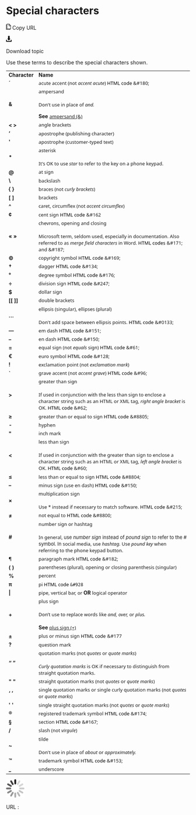 ﻿# Special characters

![Copy URL](media/special-characters/Copy.png)
Copy URL

![Download](media/special-characters/Download.png)

Download topic

Use these terms to describe the special characters shown. 

<table>
<tbody>
<tr class="odd">
<td><b>Character</b></td>
<td><b>Name</b></td>
</tr>
<tr class="even">
<td><div>
<div>
<b>´</b>
</div>
</div></td>
<td><div>
<div>
<span style="font-family:Segoe UI;font-size:small;">acute accent (not </span><em><span style="font-family:Segoe UI;font-size:small;">accent acute</span></em><span style="font-family:Segoe UI;font-size:small;">) </span><span style="color:#000000;font-family:Segoe UI;font-size:small;">HTML code</span><span style="font-family:Segoe UI;font-size:small;"> &amp;#180;</span>
</div>
</div></td>
</tr>
<tr class="odd">
<td><div>
<b>&amp;</b>
</div></td>
<td><div>
<div>
<span style="font-family:Segoe UI;font-size:small;">ampersand<br />
<br />
Don't use in place of <em>and.</em></span><span style="font-family:Segoe UI;font-size:small;"></span>
<p></p>
</div>
<b>See</b> <span style="font-family:Segoe UI;font-size:small;"><a href="https://worldready.cloudapp.net/Styleguide/Read?id=2700&amp;topicid=32501">ampersand (&amp;)</a></span><br />

</div></td>
</tr>
<tr class="even">
<td><div>
<b>&lt; &gt;</b>
</div></td>
<td><div>
<span style="font-family:Segoe UI;font-size:small;">angle brackets</span>
</div></td>
</tr>
<tr class="odd">
<td><div>
<b>’</b>
</div></td>
<td><div>
<span style="font-family:Segoe UI;font-size:small;">apostrophe (publishing character)</span>
</div></td>
</tr>
<tr class="even">
<td><div>
<b>'</b>
</div></td>
<td><div>
<span style="font-family:Segoe UI;font-size:small;">apostrophe (customer-typed text)</span>
</div></td>
</tr>
<tr class="odd">
<td><div>
<b>*</b>
</div></td>
<td><div>
<span style="font-family:Segoe UI;font-size:small;">asterisk</span><span style="font-family:Segoe UI;font-size:small;"><br />
<br />
It's OK to use <em>star</em> to refer to the key on a phone keypad.</span>
</div></td>
</tr>
<tr class="even">
<td><div>
<b>@</b>
</div></td>
<td><div>
<span style="font-family:Segoe UI;font-size:small;">at sign</span>
</div></td>
</tr>
<tr class="odd">
<td><div>
<b>\</b>
</div></td>
<td><div>
<span style="font-family:Segoe UI;font-size:small;">backslash</span>
</div></td>
</tr>
<tr class="even">
<td><div>
<b>{ }</b>
</div></td>
<td><div>
<span style="font-family:Segoe UI;font-size:small;">braces (not </span><em><span style="font-family:Segoe UI;font-size:small;">curly brackets</span></em><span style="font-family:Segoe UI;font-size:small;">)</span>
</div></td>
</tr>
<tr class="odd">
<td><div>
<b>[ ]</b>
</div></td>
<td><div>
<span style="font-family:Segoe UI;font-size:small;">brackets</span>
</div></td>
</tr>
<tr class="even">
<td><div>
<b>^</b>
</div></td>
<td><div>
<span style="font-family:Segoe UI;font-size:small;">caret, circumflex (not </span><em><span style="font-family:Segoe UI;font-size:small;">accent circumflex</span></em><span style="font-family:Segoe UI;font-size:small;">)</span>
</div></td>
</tr>
<tr class="odd">
<td><div>
<b>¢</b>
</div></td>
<td><div>
<span style="font-family:Segoe UI;font-size:small;">cent sign </span><span style="color:#000000;font-family:Segoe UI;font-size:small;">HTML code</span> <span style="font-family:Segoe UI;font-size:small;">&amp;#162</span>
</div></td>
</tr>
<tr class="even">
<td><div>
<b>« »</b>
</div></td>
<td><div>
<span style="font-family:Segoe UI;font-size:small;">chevrons, opening and closing<br />
<br />
Microsoft term, seldom used, especially in documentation. Also referred to as </span><em><span style="font-family:Segoe UI;font-size:small;">merge field characters</span></em><span style="font-family:Segoe UI;font-size:small;"> in Word. </span><span style="color:#000000;font-family:Segoe UI;font-size:small;">HTML codes</span><span style="font-family:Segoe UI;font-size:small;"> &amp;#171; and &amp;#187;</span>
</div></td>
</tr>
<tr class="odd">
<td><div>
<b>©</b>
</div></td>
<td><div>
<span style="font-family:Segoe UI;font-size:small;">copyright symbol </span><span style="color:#000000;font-family:Segoe UI;font-size:small;">HTML code </span><span style="font-family:Segoe UI;font-size:small;">&amp;#169;</span>
</div></td>
</tr>
<tr class="even">
<td><div>
<b>†</b>
</div></td>
<td><div>
<span style="font-family:Segoe UI;font-size:small;">dagger </span><span style="color:#000000;font-family:Segoe UI;font-size:small;">HTML code </span><span style="font-family:Segoe UI;font-size:small;">&amp;#134;</span>
</div></td>
</tr>
<tr class="odd">
<td><div>
<b>°</b>
</div></td>
<td><div>
<span style="font-family:Segoe UI;font-size:small;">degree symbol </span><span style="color:#000000;font-family:Segoe UI;font-size:small;">HTML code </span><span style="font-family:Segoe UI;font-size:small;">&amp;#176;</span>
</div></td>
</tr>
<tr class="even">
<td><div>
<b>÷</b>
</div></td>
<td><div>
<span style="font-family:Segoe UI;font-size:small;">division sign </span><span style="color:#000000;font-family:Segoe UI;font-size:small;">HTML code </span><span style="font-family:Segoe UI;font-size:small;">&amp;#247;</span>
</div></td>
</tr>
<tr class="odd">
<td><div>
<b>$</b>
</div></td>
<td><div>
<span style="font-family:Segoe UI;font-size:small;">dollar sign</span>
</div></td>
</tr>
<tr class="even">
<td><div>
<b>[[ ]]</b>
</div></td>
<td><div>
<span style="font-family:Segoe UI;font-size:small;">double brackets</span>
</div></td>
</tr>
<tr class="odd">
<td><div>
<b>…</b>
</div></td>
<td><div>
<span style="font-family:Segoe UI;font-size:small;">ellipsis (singular), ellipses (plural)<br />
<br />
Don't add space between ellipsis points. </span><span style="color:#000000;font-family:Segoe UI;font-size:small;">HTML code</span><span style="font-family:Segoe UI;font-size:small;"> &amp;#0133;</span>
</div></td>
</tr>
<tr class="even">
<td><div>
<b>—</b>
</div></td>
<td><div>
<span style="font-family:Segoe UI;font-size:small;">em dash </span><span style="color:#000000;font-family:Segoe UI;font-size:small;">HTML code</span><span style="font-family:Segoe UI;font-size:small;"> &amp;#151;</span>
</div></td>
</tr>
<tr class="odd">
<td><div>
<b>–</b>
</div></td>
<td><div>
<span style="font-family:Segoe UI;font-size:small;">en dash </span><span style="color:#000000;font-family:Segoe UI;font-size:small;">HTML code</span><span style="font-family:Segoe UI;font-size:small;"> &amp;#150;</span>
</div></td>
</tr>
<tr class="even">
<td><div>
<b>=</b>
</div></td>
<td><div>
<span style="font-family:Segoe UI;font-size:small;">equal sign (not </span><em><span style="font-family:Segoe UI;font-size:small;">equals</span></em><span style="font-family:Segoe UI;font-size:small;"> sign) </span><span style="color:#000000;font-family:Segoe UI;font-size:small;">HTML code </span><span style="font-family:Segoe UI;font-size:small;">&amp;#61;</span>
</div></td>
</tr>
<tr class="odd">
<td><div>
<b>€</b>
</div></td>
<td><div>
<span style="font-family:Segoe UI;font-size:small;">euro symbol </span><span style="color:#000000;font-family:Segoe UI;font-size:small;">HTML code </span><span style="font-family:Segoe UI;font-size:small;">&amp;#128;</span>
</div></td>
</tr>
<tr class="even">
<td><div>
<b>!</b>
</div></td>
<td><div>
<span style="font-family:Segoe UI;font-size:small;">exclamation point (not </span><em><span style="font-family:Segoe UI;font-size:small;">exclamation mark</span></em><span style="font-family:Segoe UI;font-size:small;">)</span>
</div></td>
</tr>
<tr class="odd">
<td><div>
<b>`</b>
</div></td>
<td><div>
<span style="font-family:Segoe UI;font-size:small;">grave accent (not </span><em><span style="font-family:Segoe UI;font-size:small;">accent grave</span></em><span style="font-family:Segoe UI;font-size:small;">) </span><span style="color:#000000;font-family:Segoe UI;font-size:small;">HTML code</span><span style="font-family:Segoe UI;font-size:small;"> &amp;#96;</span>
</div></td>
</tr>
<tr class="even">
<td><b>&gt;</b></td>
<td><div>
<span style="font-family:Segoe UI;font-size:small;">greater than sign<br />
<br />
If used in conjunction with the less than sign to enclose a character string such as an HTML or XML tag, </span><em><span style="font-family:Segoe UI;font-size:small;">right angle bracket</span></em><span style="font-family:Segoe UI;font-size:small;"> is OK. </span><span style="color:#000000;font-family:Segoe UI;font-size:small;">HTML code </span><span style="font-family:Segoe UI;font-size:small;">&amp;#62;</span>
</div></td>
</tr>
<tr class="odd">
<td><div>
<b>≥</b>
</div></td>
<td><div>
<span style="font-family:Segoe UI;font-size:small;">greater than or equal to sign </span><span style="color:#000000;font-family:Segoe UI;font-size:small;">HTML code </span><span style="font-family:Segoe UI;font-size:small;">&amp;#8805;</span>
</div></td>
</tr>
<tr class="even">
<td><div>
<b>-</b>
</div></td>
<td><div>
<span style="font-family:Segoe UI;font-size:small;">hyphen</span>
</div></td>
</tr>
<tr class="odd">
<td><div>
<b>&quot;</b>
</div></td>
<td><div>
<span style="font-family:Segoe UI;font-size:small;">inch mark</span>
</div></td>
</tr>
<tr class="even">
<td><b>&lt;</b></td>
<td><div>
<span style="font-family:Segoe UI;font-size:small;">less than sign<br />
<br />
If used in conjunction with the greater than sign to enclose a character string such as an HTML or XML tag, </span><em><span style="font-family:Segoe UI;font-size:small;">left angle bracket</span></em><span style="font-family:Segoe UI;font-size:small;"> is OK. </span><span style="color:#000000;font-family:Segoe UI;font-size:small;">HTML code </span><span style="font-family:Segoe UI;font-size:small;">&amp;#60;</span>
</div></td>
</tr>
<tr class="odd">
<td><div>
<b>≤</b>
</div></td>
<td><div>
<span style="font-family:Segoe UI;font-size:small;">less than or equal to sign </span><span style="color:#000000;font-family:Segoe UI;font-size:small;">HTML code </span><span style="font-family:Segoe UI;font-size:small;">&amp;#8804;</span>
</div></td>
</tr>
<tr class="even">
<td><div>
<b>–</b>
</div></td>
<td><div>
<span style="font-family:Segoe UI;font-size:small;">minus sign (use en dash) </span><span style="color:#000000;font-family:Segoe UI;font-size:small;">HTML code </span><span style="font-family:Segoe UI;font-size:small;">&amp;#150;</span>
</div></td>
</tr>
<tr class="odd">
<td><div>
<b>×</b>
</div></td>
<td><div>
<span style="font-family:Segoe UI;font-size:small;">multiplication sign<br />
<br />
Use * instead if necessary to match software. </span><span style="color:#000000;font-family:Segoe UI;font-size:small;">HTML code </span><span style="font-family:Segoe UI;font-size:small;">&amp;#215;</span>
</div></td>
</tr>
<tr class="even">
<td><div>
<b>≠</b>
</div></td>
<td><div>
<span style="font-family:Segoe UI;font-size:small;">not equal to </span><span style="color:#000000;font-family:Segoe UI;font-size:small;">HTML code </span><span style="font-family:Segoe UI;font-size:small;">&amp;#8800;</span>
</div></td>
</tr>
<tr class="odd">
<td><div>
<b>#</b>
</div></td>
<td><div>
<span style="font-family:Segoe UI;font-size:small;">number sign or hashtag<br />
<br />
In general, </span><span style="font-size:small;">use </span><em><span style="font-size:small;">number sign</span></em> <span style="font-size:small;">instead of </span><em><span style="font-size:small;">pound sign</span></em> <span style="font-size:small;">to refer to the # symbol. In </span><span style="font-family:Segoe UI;font-size:small;">social media, use <em>hashtag.</em> Use <em>pound key</em> when referring to the phone keypad button.</span>
</div></td>
</tr>
<tr class="even">
<td><div>
<span style="font-family:Segoe UI;font-size:small;">¶</span>
</div></td>
<td><div>
<span style="font-family:Segoe UI;font-size:small;">paragraph mark </span><span style="color:#000000;font-family:Segoe UI;font-size:small;">HTML code</span><span style="font-family:Segoe UI;font-size:small;"> &amp;#182;</span>
</div></td>
</tr>
<tr class="odd">
<td><div>
<b>( )</b>
</div></td>
<td><div>
<span style="font-family:Segoe UI;font-size:small;">parentheses (plural), opening or closing parenthesis (singular)</span>
</div></td>
</tr>
<tr class="even">
<td><div>
<b>%</b>
</div></td>
<td><div>
<span style="font-family:Segoe UI;font-size:small;">percent</span>
</div></td>
</tr>
<tr class="odd">
<td><div>
<b>π</b>
</div></td>
<td><div>
<span style="font-family:Segoe UI;font-size:small;">pi </span><span style="color:#000000;font-family:Segoe UI;font-size:small;">HTML code </span><code>&amp;#928</code>
</div></td>
</tr>
<tr class="even">
<td><div>
<b>|</b>
</div></td>
<td><div>
<span style="font-family:Segoe UI;font-size:small;">pipe, vertical bar, or </span><b>OR</b><span style="font-family:Segoe UI;font-size:small;"> logical operator</span>
</div></td>
</tr>
<tr class="odd">
<td><div>
<b>+</b>
</div></td>
<td><div>
<span style="font-family:Segoe UI;font-size:small;">plus sign<br />
<br />
Don’t use to replace words like <em>and, over,</em> or <em>plus.<br />
<br />
</em></span><b>See</b><span style="font-family:Segoe UI;font-size:small;"> <a href="https://worldready.cloudapp.net/Styleguide/Read?id=2700&amp;topicid=35249">plus sign (+)</a></span>
</div></td>
</tr>
<tr class="even">
<td><div>
<b>±</b>
</div></td>
<td><div>
<span style="font-family:Segoe UI;font-size:small;">plus or minus sign </span><span style="color:#000000;font-family:Segoe UI;font-size:small;">HTML code</span> <span style="font-family:Segoe UI;font-size:small;">&amp;#177</span>
</div></td>
</tr>
<tr class="odd">
<td><div>
<b>?</b>
</div></td>
<td><div>
<span style="font-family:Segoe UI;font-size:small;">question mark</span>
</div></td>
</tr>
<tr class="even">
<td><div>
<b>“ ”</b>
</div></td>
<td><div>
<span style="font-family:Segoe UI;font-size:small;">quotation marks (not </span><em><span style="font-family:Segoe UI;font-size:small;">quotes</span></em><span style="font-family:Segoe UI;font-size:small;"> or </span><em><span style="font-family:Segoe UI;font-size:small;">quote marks</span></em><span style="font-family:Segoe UI;font-size:small;">)</span><em><span style="font-family:Segoe UI;font-size:small;"><br />
<br />
Curly quotation marks</span></em><span style="font-family:Segoe UI;font-size:small;"> is OK if necessary to distinguish from straight quotation marks.</span>
</div></td>
</tr>
<tr class="odd">
<td><div>
<b>&quot; &quot;</b>
</div></td>
<td><div>
<span style="font-family:Segoe UI;font-size:small;">straight quotation marks (not </span><em><span style="font-family:Segoe UI;font-size:small;">quotes</span></em><span style="font-family:Segoe UI;font-size:small;"> or </span><em><span style="font-family:Segoe UI;font-size:small;">quote marks</span></em><span style="font-family:Segoe UI;font-size:small;">)</span>
</div></td>
</tr>
<tr class="even">
<td><div>
<b>‘ ’</b>
</div></td>
<td><div>
<span style="font-family:Segoe UI;font-size:small;">single quotation marks or single curly quotation marks (not </span><em><span style="font-family:Segoe UI;font-size:small;">quotes</span></em><span style="font-family:Segoe UI;font-size:small;"> or </span><em><span style="font-family:Segoe UI;font-size:small;">quote marks</span></em><span style="font-family:Segoe UI;font-size:small;">)</span>
</div></td>
</tr>
<tr class="odd">
<td><div>
<b>' '</b>
</div></td>
<td><div>
<span style="font-family:Segoe UI;font-size:small;">single straight quotation marks (not </span><em><span style="font-family:Segoe UI;font-size:small;">quotes</span></em><span style="font-family:Segoe UI;font-size:small;"> or </span><em><span style="font-family:Segoe UI;font-size:small;">quote marks</span></em><span style="font-family:Segoe UI;font-size:small;">)</span>
</div></td>
</tr>
<tr class="even">
<td><div>
<b>®</b>
</div></td>
<td><div>
<span style="font-family:Segoe UI;font-size:small;">registered trademark symbol </span><span style="color:#000000;font-family:Segoe UI;font-size:small;">HTML code </span><span style="font-family:Segoe UI;font-size:small;">&amp;#174;</span>
</div></td>
</tr>
<tr class="odd">
<td><div>
<b>§</b>
</div></td>
<td><div>
<span style="font-family:Segoe UI;font-size:small;">section </span><span style="color:#000000;font-family:Segoe UI;font-size:small;">HTML code</span><span style="font-family:Segoe UI;font-size:small;"> &amp;#167;</span>
</div></td>
</tr>
<tr class="even">
<td><div>
<b>/</b>
</div></td>
<td><div>
<span style="font-family:Segoe UI;font-size:small;">slash (not </span><em><span style="font-family:Segoe UI;font-size:small;">virgule</span></em><span style="font-family:Segoe UI;font-size:small;">)</span>
</div></td>
</tr>
<tr class="odd">
<td><div>
<b>~</b>
</div></td>
<td><div>
<span style="font-family:Segoe UI;font-size:small;">tilde<br />
<br />
Don't use in place of <em>about</em> or <em>approximately.</em></span>
</div></td>
</tr>
<tr class="even">
<td><div>
<b>™</b>
</div></td>
<td><div>
<span style="font-family:Segoe UI;font-size:small;">trademark symbol </span><span style="color:#000000;font-family:Segoe UI;font-size:small;">HTML code </span><span style="font-family:Segoe UI;font-size:small;">&amp;#153;</span>
</div></td>
</tr>
<tr class="odd">
<td><div>
<b>_</b>
</div></td>
<td><div>
<span style="font-family:Segoe UI;font-size:small;">underscore</span>
</div></td>
</tr>
</tbody>
</table>

![In progress](media/special-characters/activity-large.gif)

URL :
